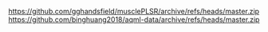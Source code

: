 https://github.com/gghandsfield/musclePLSR/archive/refs/heads/master.zip
https://github.com/binghuang2018/aqml-data/archive/refs/heads/master.zip
